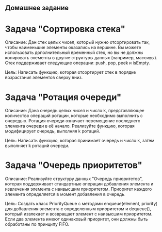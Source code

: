 ## Домашнее задание


# Задача "Сортировка стека"

Описание: Дан стек целых чисел, который нужно отсортировать так, 
чтобы наименьшие элементы оказались на вершине. 
Вы можете использовать дополнительный временный стек, 
но вы не должны копировать элементы в другие структуры данных (например, массивы). 
Стек поддерживает следующие операции: push, pop, peek и isEmpty.

Цель: Написать функцию, которая отсортирует стек в порядке возрастания 
элементов сверху вниз.


# Задача "Ротация очереди"

Описание: Дана очередь целых чисел и число k, представляющее количество 
операций ротации, которые необходимо выполнить с очередью. 
Ротация очереди означает перемещение последнего элемента очереди в её начало. 
Реализуйте функцию, которая модифицирует очередь, выполняя k ротаций.

Цель: Написать функцию, которая принимает очередь и число k, затем 
выполняет k ротаций очереди.


# Задача "Очередь приоритетов"

Описание: Реализуйте структуру данных "Очередь приоритетов", 
которая поддерживает стандартные операции добавления элемента и извлечения 
элемента с наивысшим приоритетом. Приоритет каждого элемента определяется 
в момент добавления в очередь.

Цель: Создать класс PriorityQueue с методами enqueue(element, priority) для 
добавления элемента с определенным приоритетом и dequeue(), который извлекает 
и возвращает элемент с наивысшим приоритетом. 
Если два элемента имеют одинаковый приоритет, они должны быть обработаны по 
принципу FIFO.